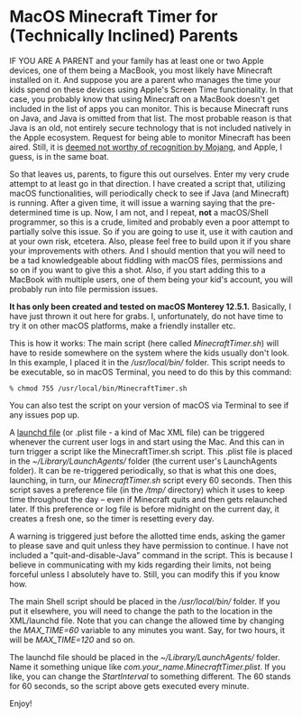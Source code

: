 # MacOS Minecraft Timer for (Technically Inclined) Parents

IF YOU ARE A PARENT and your family has at least one or two Apple devices, one of them being a MacBook, you most likely have Minecraft installed on it. And suppose you are a parent who manages the time your kids spend on these devices using Apple's Screen Time functionality. In that case, you probably know that using Minecraft on a MacBook doesn't get included in the list of apps you can monitor. This is because Minecraft runs on Java, and Java is omitted from that list. The most probable reason is that Java is an old, not entirely secure technology that is not included natively in the Apple ecosystem. Request for being able to monitor Minecraft has been aired. Still, it is [deemed not worthy of recognition by Mojang](https://bugs.mojang.com/browse/MCL-14705), and Apple, I guess, is in the same boat.

So that leaves us, parents, to figure this out ourselves. Enter my very crude attempt to at least go in that direction. I have created a script that, utilizing macOS functionalities, will periodically check to see if Java (and Minecraft) is running. After a given time, it will issue a warning saying that the pre-determined time is up. Now, I am not, and I repeat, **not** a macOS/Shell programmer, so this is a crude, limited and probably even a poor attempt to partially solve this issue. So if you are going to use it, use it with caution and at your own risk, etcetera. Also, please feel free to build upon it if you share your improvements with others. And I should mention that you will need to be a tad knowledgeable about fiddling with macOS files, permissions and so on if you want to give this a shot. Also, if you start adding this to a MacBook with multiple users, one of them being your kid's account, you will probably run into file permission issues.

**It has only been created and tested on macOS Monterey 12.5.1.** Basically, I have just thrown it out here for grabs. I, unfortunately, do not have time to try it on other macOS platforms, make a friendly installer etc.

This is how it works: The main script (here called *MinecraftTimer.sh*) will have to reside somewhere on the system where the kids usually don't look. In this example, I placed it in the */usr/local/bin/* folder. This script needs to be executable, so in macOS Terminal, you need to do this by this command:

```
% chmod 755 /usr/local/bin/MinecraftTimer.sh
```

You can also test the script on your version of macOS via Terminal to see if any issues pop up.

A [launchd file](https://www.launchd.info) (or .plist file - a kind of Mac XML file) can be triggered whenever the current user logs in and start using the Mac. And this can in turn trigger a script like the MinecraftTimer.sh script. This .plist file is placed in the *\~/Library/LaunchAgents/* folder (the current user's LaunchAgents folder). It can be re-triggered periodically, so that is what this one does, launching, in turn, our *MinecraftTimer.sh* script every 60 seconds. Then this script saves a preference file (in the */tmp/* directory) which it uses to keep time throughout the day – even if Minecraft quits and then gets relaunched later. If this preference or log file is before midnight on the current day, it creates a fresh one, so the timer is resetting every day.

A warning is triggered just before the allotted time ends, asking the gamer to please save and quit unless they have permission to continue. I have not included a "quit-and-disable-Java" command in the script. This is because I believe in communicating with my kids regarding their limits, not being forceful unless I absolutely have to. Still, you can modify this if you know how.

The main Shell script should be placed in the */usr/local/bin/* folder. If you put it elsewhere, you will need to change the path to the location in the XML/launchd file. Note that you can change the allowed time by changing the *MAX_TIME=60* variable to any minutes you want. Say, for two hours, it will be *MAX_TIME=120* and so on.

The launchd file should be placed in the *\~/Library/LaunchAgents/* folder. Name it something unique like *com.your_name.MinecraftTimer.plist*. If you like, you can change the *StartInterval* to something different. The 60 stands for 60 seconds, so the script above gets executed every minute.

Enjoy!
